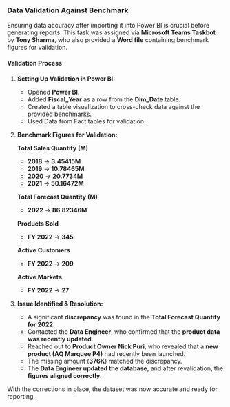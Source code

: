 ### **Data Validation Against Benchmark**  

Ensuring data accuracy after importing it into Power BI is crucial before generating reports. This task was assigned via **Microsoft Teams Taskbot** by **Tony Sharma**, who also provided a **Word file** containing benchmark figures for validation.  

#### **Validation Process**  

1. **Setting Up Validation in Power BI:**  
   - Opened **Power BI**.  
   - Added **Fiscal_Year** as a row from the **Dim_Date** table.  
   - Created a table visualization to cross-check data against the provided benchmarks.
   - Used Data from Fact tables for validation.
    

2. **Benchmark Figures for Validation:**  

   **Total Sales Quantity (M)**  
   - **2018** → **3.45415M**  
   - **2019** → **10.78465M**  
   - **2020** → **20.7734M**  
   - **2021** → **50.16472M**  

   **Total Forecast Quantity (M)**  
   - **2022** → **86.82346M**  

   **Products Sold**  
   - **FY 2022** → **345**  

   **Active Customers**  
   - **FY 2022** → **209**  

   **Active Markets**  
   - **FY 2022** → **27**  

3. **Issue Identified & Resolution:**  
   - A significant **discrepancy** was found in the **Total Forecast Quantity for 2022**.  
   - Contacted the **Data Engineer**, who confirmed that the **product data was recently updated**.  
   - Reached out to **Product Owner Nick Puri**, who revealed that a **new product (AQ Marquee P4)** had recently been launched.  
   - The missing amount (**376K**) matched the discrepancy.  
   - The **Data Engineer updated the database**, and after revalidation, the **figures aligned correctly**.  

With the corrections in place, the dataset was now accurate and ready for reporting.
